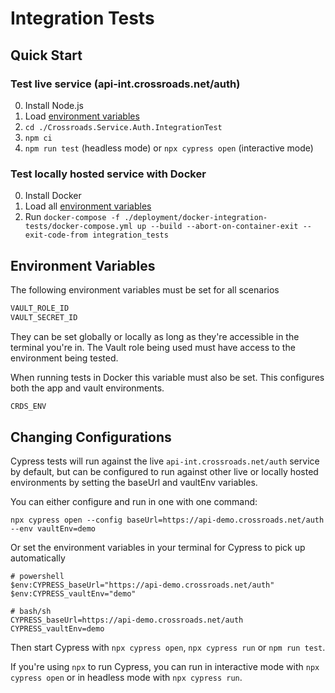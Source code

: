 # Integration Tests
## Quick Start
### Test live service (api-int.crossroads.net/auth)
0) Install Node.js
1) Load [environment variables](#environment-variables)
1) `cd ./Crossroads.Service.Auth.IntegrationTest`
2) `npm ci`
3) `npm run test` (headless mode) or `npx cypress open` (interactive mode)

### Test locally hosted service with Docker
0) Install Docker
1) Load all [environment variables](#environment-variables)
2) Run `docker-compose -f ./deployment/docker-integration-tests/docker-compose.yml up --build --abort-on-container-exit --exit-code-from integration_tests`

## Environment Variables

The following environment variables must be set for all scenarios
```bash
VAULT_ROLE_ID
VAULT_SECRET_ID
```
They can be set globally or locally as long as they're accessible in the terminal you're in. The Vault role being used must have access to the environment being tested.

When running tests in Docker this variable must also be set. This configures both the app and vault environments.
```bash
CRDS_ENV
```

## Changing Configurations

Cypress tests will run against the live `api-int.crossroads.net/auth` service by default, but can be configured to run against other live or locally hosted environments by setting the baseUrl and vaultEnv variables. 

You can either configure and run in one with one command:

`npx cypress open --config baseUrl=https://api-demo.crossroads.net/auth --env vaultEnv=demo`

Or set the environment variables in your terminal for Cypress to pick up automatically
```
# powershell
$env:CYPRESS_baseUrl="https://api-demo.crossroads.net/auth"
$env:CYPRESS_vaultEnv="demo"

# bash/sh
CYPRESS_baseUrl=https://api-demo.crossroads.net/auth
CYPRESS_vaultEnv=demo
```
Then start Cypress with `npx cypress open`, `npx cypress run` or `npm run test`.

If you're using `npx` to run Cypress, you can run in interactive mode with `npx cypress open` or in headless mode with `npx cypress run`.